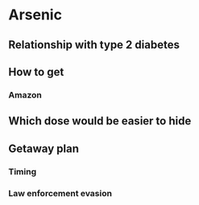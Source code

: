 # Arsenic
## Relationship with type 2 diabetes
## How to get
### Amazon
## Which dose would be easier to hide
## Getaway plan
### Timing
### Law enforcement evasion